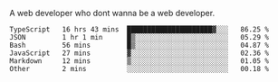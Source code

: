 A web developer who dont wanna be a web developer.

<!--START_SECTION:waka-->

```text
TypeScript   16 hrs 43 mins  █████████████████████▓░░░   86.25 %
JSON         1 hr 1 min      █▒░░░░░░░░░░░░░░░░░░░░░░░   05.29 %
Bash         56 mins         █▒░░░░░░░░░░░░░░░░░░░░░░░   04.87 %
JavaScript   27 mins         ▓░░░░░░░░░░░░░░░░░░░░░░░░   02.36 %
Markdown     12 mins         ▒░░░░░░░░░░░░░░░░░░░░░░░░   01.05 %
Other        2 mins          ░░░░░░░░░░░░░░░░░░░░░░░░░   00.18 %
```

<!--END_SECTION:waka-->
